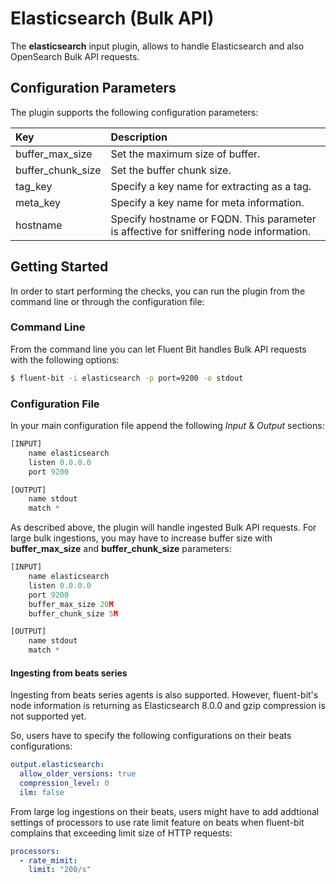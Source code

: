 # Elasticsearch (Bulk API)

The **elasticsearch** input plugin, allows to handle Elasticsearch and also OpenSearch Bulk API requests.

## Configuration Parameters

The plugin supports the following configuration parameters:

| Key | Description |
| :--- | :--- |
| buffer\_max\_size | Set the maximum size of buffer. |
| buffer\_chunk\_size | Set the buffer chunk size. |
| tag\_key | Specify a key name for extracting as a tag. |
| meta\_key | Specify a key name for meta information. |
| hostname | Specify hostname or FQDN. This parameter is affective for sniffering node information. |

## Getting Started

In order to start performing the checks, you can run the plugin from the command line or through the configuration file:

### Command Line

From the command line you can let Fluent Bit handles Bulk API requests with the following options:

```bash
$ fluent-bit -i elasticsearch -p port=9200 -o stdout
```

### Configuration File

In your main configuration file append the following _Input_ & _Output_ sections:

```python
[INPUT]
    name elasticsearch
    listen 0.0.0.0
    port 9200

[OUTPUT]
    name stdout
    match *
```

As described above, the plugin will handle ingested Bulk API requests.
For large bulk ingestions, you may have to increase buffer size with **buffer_max_size** and **buffer_chunk_size** parameters:

```python
[INPUT]
    name elasticsearch
    listen 0.0.0.0
    port 9200
    buffer_max_size 20M
    buffer_chunk_size 5M

[OUTPUT]
    name stdout
    match *
```

#### Ingesting from beats series

Ingesting from beats series agents is also supported.
However, fluent-bit's node information is returning as Elasticsearch 8.0.0 and gzip compression is not supported yet.

So, users have to specify the following configurations on their beats configurations:

```yaml
output.elasticsearch:
  allow_older_versions: true
  compression_level: 0
  ilm: false
```

From large log ingestions on their beats,
users might have to add addtional settings of processors to use rate limit feature on beats
when fluent-bit complains that exceeding limit size of HTTP requests:


```yaml
processors:
  - rate_mimit:
    limit: "200/s"
```
